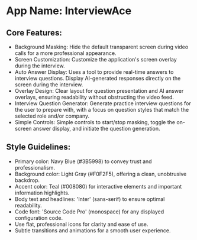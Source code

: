 # **App Name**: InterviewAce

## Core Features:

- Background Masking: Hide the default transparent screen during video calls for a more professional appearance.
- Screen Customization: Customize the application's screen overlay during the interview.
- Auto Answer Display: Uses a tool to provide real-time answers to interview questions. Display AI-generated responses directly on the screen during the interview.
- Overlay Design: Clear layout for question presentation and AI answer overlays, ensuring readability without obstructing the video feed.
- Interview Question Generator: Generate practice interview questions for the user to prepare with, with a focus on  question styles that match the selected role and/or company.
- Simple Controls: Simple controls to start/stop masking, toggle the on-screen answer display, and initiate the question generation.

## Style Guidelines:

- Primary color: Navy Blue (#3B5998) to convey trust and professionalism.
- Background color: Light Gray (#F0F2F5), offering a clean, unobtrusive backdrop.
- Accent color: Teal (#008080) for interactive elements and important information highlights.
- Body text and headlines: 'Inter' (sans-serif) to ensure optimal readability.
- Code font: 'Source Code Pro' (monospace) for any displayed configuration code.
- Use flat, professional icons for clarity and ease of use.
- Subtle transitions and animations for a smooth user experience.
